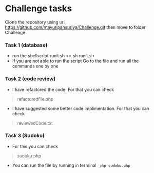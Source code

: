 # Challenge tasks
Clone the repository using url https://github.com/mayuripansuriya/Challenge.git
then move to folder Challenge

### Task 1 (database)

  - run the shellscript runit.sh >> sh runit.sh
  - If you are not able to run the script Go to the file and run all the commands one by one
  
 ### Task 2 (code review)

  - I have refactored the code. For that you can check 
   >refactoredfile.php
  - I have suggested some better code implimentation. For that you can check
  >reviewedCode.txt

 ### Task 3 (Sudoku)

  - For this you can check 
  >sudoku.php
 - You can run the file by running in terminal
 ``` php sudoku.php```
